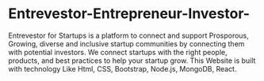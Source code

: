# Entrevestor-Entrepreneur-Investor-
Entrevestor for Startups is a platform to connect and support Prosporous, Growing, diverse and inclusive startup communities by connecting them with potential investors. We connect startups with the right people, products, and best practices to help your startup grow. This Website is built with technology Like Html, CSS, Bootstrap, Node.js, MongoDB, React.
